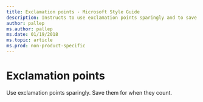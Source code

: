 ```yaml
---
title: Exclamation points - Microsoft Style Guide
description: Instructs to use exclamation points sparingly and to save them for when they count.
author: pallep
ms.author: pallep
ms.date: 01/19/2018
ms.topic: article
ms.prod: non-product-specific
---
```


# Exclamation points

Use exclamation points sparingly. Save them for when they count.
